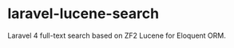 laravel-lucene-search
==============

Laravel 4 full-text search based on ZF2 Lucene for Eloquent ORM.

